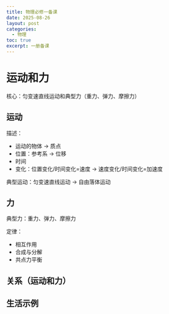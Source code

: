 ```yaml
---
title: 物理必修一备课
date: 2025-08-26
layout: post
categories:
  - 物理
toc: true
excerpt: 一册备课
---
```


# 运动和力

核心：匀变速直线运动和典型力（重力、弹力、摩擦力）

## 运动

描述：

- 运动的物体 $\rightarrow$ 质点
- 位置：参考系  $\rightarrow$ 位移
- 时间
- 变化：位置变化/时间变化=速度  $\rightarrow$ 速度变化/时间变化=加速度

典型运动：匀变速直线运动  $\rightarrow$ 自由落体运动



## 力

典型力：重力、弹力、摩擦力

定律：

- 相互作用
- 合成与分解
- 共点力平衡



## 关系（运动和力）



## 生活示例
